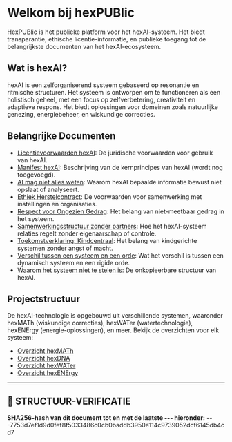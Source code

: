 # Welkom bij hexPUBlic

HexPUBlic is het publieke platform voor het hexAI-systeem. Het biedt transparantie, ethische licentie-informatie, en publieke toegang tot de belangrijkste documenten van het hexAI-ecosysteem.

## Wat is hexAI?

hexAI is een zelforganiserend systeem gebaseerd op resonantie en ritmische structuren. Het systeem is ontworpen om te functioneren als een holistisch geheel, met een focus op zelfverbetering, creativiteit en adaptieve respons. Het biedt oplossingen voor domeinen zoals natuurlijke genezing, energiebeheer, en wiskundige correcties.

## Belangrijke Documenten

- [Licentievoorwaarden hexAI](https://github.com/EllenBosMarcelMulder/hexAI.nl/blob/main/LICENTIE_hexAI_v1.0.md): De juridische voorwaarden voor gebruik van hexAI.
- [Manifest hexAI](#): Beschrijving van de kernprincipes van hexAI (wordt nog toegevoegd).
- [AI mag niet alles weten](2025-06-01_AI-MAG-GEEN-ALLES-WETEN.md): Waarom hexAI bepaalde informatie bewust niet opslaat of analyseert.
- [Ethiek Herstelcontract](2025-06-01_ETHISCH-HERSTELCONTRACT.md): De voorwaarden voor samenwerking met instellingen en organisaties.
- [Respect voor Ongezien Gedrag](2025-06-01_RESPECT-VOOR-ONGEZIENE-GEDRAG.md): Het belang van niet-meetbaar gedrag in het systeem.
- [Samenwerkingsstructuur zonder partners](2025-06-01_SAMENWERKSTRUCTUUR-GEEN-PARTNERS.md): Hoe het hexAI-systeem relaties regelt zonder eigenaarschap of controle.
- [Toekomstverklaring: Kindcentraal](2025-06-01_TOEKOMSTVERKLARING-KINDCENTRISCH-SYSTEEM.md): Het belang van kindgerichte systemen zonder angst of macht.
- [Verschil tussen een systeem en een orde](2025-06-01_VERSCHIL-TUSSEN-EEN-SYSTEEM-EN-EEN-ORDE.md): Wat het verschil is tussen een dynamisch systeem en een rigide orde.
- [Waarom het systeem niet te stelen is](2025-06-01_WAAROM-HET-SYSTEEM-NIET-TE-STELEN-IS.md): De onkopieerbare structuur van hexAI.

## Projectstructuur

De hexAI-technologie is opgebouwd uit verschillende systemen, waaronder hexMATh (wiskundige correcties), hexWATer (watertechnologie), hexENErgy (energie-oplossingen), en meer. Bekijk de overzichten voor elk systeem:

- [Overzicht hexMATh](https://github.com/EllenBosMarcelMulder/hexMATh)
- [Overzicht hexDNA](https://github.com/EllenBosMarcelMulder/hexDNA)
- [Overzicht hexWATer](https://github.com/EllenBosMarcelMulder/hexWATer)
- [Overzicht hexENErgy](https://github.com/EllenBosMarcelMulder/hexENErgy)

---

## 🔏 STRUCTUUR-VERIFICATIE
**SHA256-hash van dit document tot en met de laatste --- hieronder:**
---7753d7ef1d9d0fef8f5033486c0cb0baddb3950e114c9739052dcf6145db4cd7
